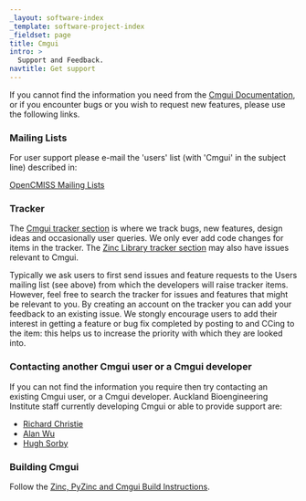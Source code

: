```yaml
---
_layout: software-index
_template: software-project-index
_fieldset: page
title: Cmgui
intro: >
  Support and Feedback.
navtitle: Get support
---
```


If you cannot find the information you need from the [Cmgui Documentation](documentation), or if you encounter bugs or you wish to request new features, please use the following links.

### Mailing Lists

For user support please e-mail the 'users' list (with 'Cmgui' in the subject line) described in:

[OpenCMISS Mailing Lists](/software/opencmiss/mailinglists)

### Tracker

The [Cmgui tracker section](https://tracker.physiomeproject.org/buglist.cgi?query_format=advanced&bug_status=NEW&bug_status=ASSIGNED&bug_status=REOPENED&product=cmgui) is where we track bugs, new features, design ideas and occasionally user queries. We only ever add code changes for items in the tracker. The [Zinc Library tracker section](https://tracker.physiomeproject.org/buglist.cgi?query_format=advanced&bug_status=NEW&bug_status=ASSIGNED&bug_status=REOPENED&product=Zinc%20library) may also have issues relevant to Cmgui.

Typically we ask users to first send issues and feature requests to the Users mailing list (see above) from which the developers will raise tracker items. However, feel free to search the tracker for issues and features that might be relevant to you. By creating an account on the tracker you can add your feedback to an existing issue. We stongly encourage users to add their interest in getting a feature or bug fix completed by posting to and CCing to the item: this helps us to increase the priority with which they are looked into.

### Contacting another Cmgui user or a Cmgui developer

If you can not find the information you require then try contacting an existing Cmgui user, or a Cmgui developer. Auckland Bioengineering Institute staff currently developing Cmgui or able to provide support are:

- [Richard Christie]( http://www.abi.auckland.ac.nz/en/about/our-people/researchers/richard-christie.html)
- [Alan Wu]( http://www.abi.auckland.ac.nz/en/about/our-people/researchers/alan-wu.html)
- [Hugh Sorby]( http://www.abi.auckland.ac.nz/en/about/our-people/researchers/hugh-sorby.html)

### Building Cmgui

Follow the [Zinc, PyZinc and Cmgui Build Instructions](/software/opencmiss/zinc/documentation/support/build).
